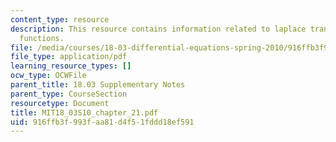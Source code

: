 ```yaml
---
content_type: resource
description: This resource contains information related to laplace transform and generalized
  functions.
file: /media/courses/18-03-differential-equations-spring-2010/916ffb3f993faa81d4f51fddd18ef591_MIT18_03S10_chapter_21.pdf
file_type: application/pdf
learning_resource_types: []
ocw_type: OCWFile
parent_title: 18.03 Supplementary Notes
parent_type: CourseSection
resourcetype: Document
title: MIT18_03S10_chapter_21.pdf
uid: 916ffb3f-993f-aa81-d4f5-1fddd18ef591
---
```

